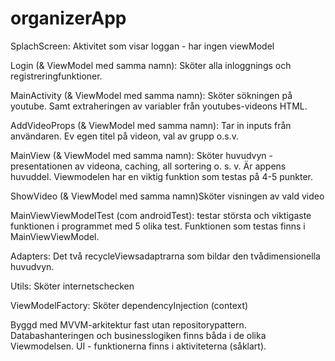 # organizerApp

SplachScreen: Aktivitet som visar loggan - har ingen viewModel

Login (& ViewModel med samma namn): Sköter alla inloggnings och registreringfunktioner. 

MainActivity (& ViewModel med samma namn): Sköter sökningen på youtube. Samt extraheringen av variabler från youtubes-videons HTML.

AddVideoProps (& ViewModel med samma namn): Tar in inputs från användaren. Ev egen titel på videon, val av grupp o.s.v. 

MainView (& ViewModel med samma namn): Sköter huvudvyn - presentationen av videona, caching, all sortering o. s. v. Är appens huvuddel. Viewmodelen har en viktig funktion
som testas på 4-5 punkter. 

ShowVideo (& ViewModel med samma namn)Sköter visningen av vald video

MainViewViewModelTest (com androidTest): testar största och viktigaste funktionen i programmet med 5 olika test. Funktionen som testas finns i MainViewViewModel.

Adapters: Det två recycleViewsadaptrarna som bildar den tvådimensionella huvudvyn.

Utils: Sköter internetschecken

ViewModelFactory: Sköter dependencyInjection (context)



Byggd med MVVM-arkitektur fast utan repositorypattern. Databashanteringen och businesslogiken finns båda i de olika Viewmodelsen. UI - funktionerna finns i aktiviteterna (såklart).
